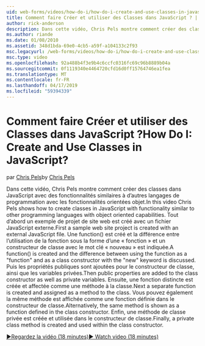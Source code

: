 ```yaml
---
uid: web-forms/videos/how-do-i/how-do-i-create-and-use-classes-in-javascript
title: Comment faire Créer et utiliser des Classes dans JavaScript ? | Microsoft Docs
author: rick-anderson
description: Dans cette vidéo, Chris Pels montre comment créer des classes dans JavaScript avec des fonctionnalités similaires à d’autres langages de programmation avec orientée objet exploitation...
ms.author: riande
ms.date: 01/08/2010
ms.assetid: 348d1bda-69e0-4cb5-a59f-a104133c2f93
msc.legacyurl: /web-forms/videos/how-do-i/how-do-i-create-and-use-classes-in-javascript
msc.type: video
ms.openlocfilehash: 92a488b4f3e9b4c6ccfc0316fc69c96b8889b04a
ms.sourcegitcommit: 0f1119340e4464720cfd16d0ff15764746ea1fea
ms.translationtype: MT
ms.contentlocale: fr-FR
ms.lasthandoff: 04/17/2019
ms.locfileid: "59394339"
---
```

# <a name="how-do-i-create-and-use-classes-in-javascript"></a><span data-ttu-id="d22aa-104">Comment faire Créer et utiliser des Classes dans JavaScript ?</span><span class="sxs-lookup"><span data-stu-id="d22aa-104">How Do I: Create and Use Classes in JavaScript?</span></span>

<span data-ttu-id="d22aa-105">par [Chris Pels](https://twitter.com/chrispels)</span><span class="sxs-lookup"><span data-stu-id="d22aa-105">by [Chris Pels](https://twitter.com/chrispels)</span></span>

<span data-ttu-id="d22aa-106">Dans cette vidéo, Chris Pels montre comment créer des classes dans JavaScript avec des fonctionnalités similaires à d’autres langages de programmation avec les fonctionnalités orientées objet.</span><span class="sxs-lookup"><span data-stu-id="d22aa-106">In this video Chris Pels shows how to create classes in JavaScript with functionality similar to other programming languages with object oriented capabilities.</span></span> <span data-ttu-id="d22aa-107">Tout d’abord un exemple de projet de site web est créé avec un fichier JavaScript externe.</span><span class="sxs-lookup"><span data-stu-id="d22aa-107">First a sample web site project is created with an external JavaScript file.</span></span> <span data-ttu-id="d22aa-108">Une function() est créé et la différence entre l’utilisation de la fonction sous la forme d’une « fonction » et un constructeur de classe avec le mot clé « nouveau » est indiquée.</span><span class="sxs-lookup"><span data-stu-id="d22aa-108">A function() is created and the difference between using the function as a "function" and as a class constructor with the "new" keyword is discussed.</span></span> <span data-ttu-id="d22aa-109">Puis les propriétés publiques sont ajoutées pour le constructeur de classe, ainsi que les variables privées.</span><span class="sxs-lookup"><span data-stu-id="d22aa-109">Then public properties are added to the class constructor as well as private variables.</span></span> <span data-ttu-id="d22aa-110">Ensuite, une fonction distincte est créée et affectée comme une méthode à la classe.</span><span class="sxs-lookup"><span data-stu-id="d22aa-110">Next a separate function is created and assigned as a method to the class.</span></span> <span data-ttu-id="d22aa-111">Vous pouvez également la même méthode est affichée comme une fonction définie dans le constructeur de classe.</span><span class="sxs-lookup"><span data-stu-id="d22aa-111">Alternatively, the same method is shown as a function defined in the class constructor.</span></span> <span data-ttu-id="d22aa-112">Enfin, une méthode de classe privée est créée et utilisée dans le constructeur de classe.</span><span class="sxs-lookup"><span data-stu-id="d22aa-112">Finally, a private class method is created and used within the class constructor.</span></span>

[<span data-ttu-id="d22aa-113">&#9654;Regardez la vidéo (18 minutes)</span><span class="sxs-lookup"><span data-stu-id="d22aa-113">&#9654; Watch video (18 minutes)</span></span>](https://channel9.msdn.com/Blogs/ASP-NET-Site-Videos/how-do-i-create-and-use-classes-in-javascript)
